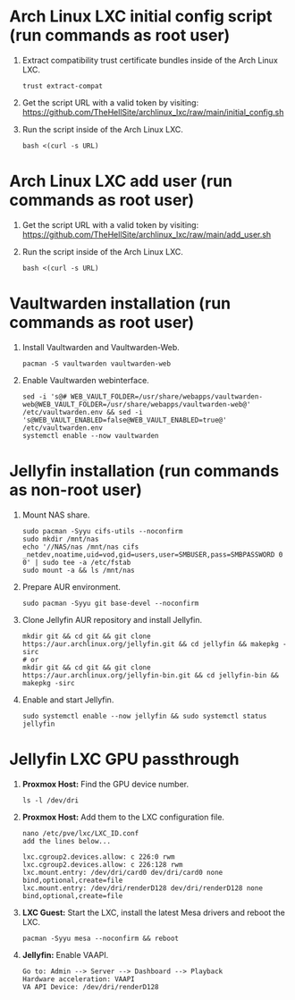 # Arch Linux LXC initial config script (run commands as root user)

1. Extract compatibility trust certificate bundles inside of the Arch Linux LXC.

       trust extract-compat

2. Get the script URL with a valid token by visiting: https://github.com/TheHellSite/archlinux_lxc/raw/main/initial_config.sh

3. Run the script inside of the Arch Linux LXC.

       bash <(curl -s URL)



# Arch Linux LXC add user (run commands as root user)

1. Get the script URL with a valid token by visiting: https://github.com/TheHellSite/archlinux_lxc/raw/main/add_user.sh

2. Run the script inside of the Arch Linux LXC.

       bash <(curl -s URL)



# Vaultwarden installation (run commands as root user)

1. Install Vaultwarden and Vaultwarden-Web.

       pacman -S vaultwarden vaultwarden-web

2. Enable Vaultwarden webinterface.

       sed -i 's@# WEB_VAULT_FOLDER=/usr/share/webapps/vaultwarden-web@WEB_VAULT_FOLDER=/usr/share/webapps/vaultwarden-web@' /etc/vaultwarden.env && sed -i 's@WEB_VAULT_ENABLED=false@WEB_VAULT_ENABLED=true@' /etc/vaultwarden.env
       systemctl enable --now vaultwarden



# Jellyfin installation (run commands as non-root user)

1. Mount NAS share.

       sudo pacman -Syyu cifs-utils --noconfirm
       sudo mkdir /mnt/nas
       echo '//NAS/nas /mnt/nas cifs _netdev,noatime,uid=vod,gid=users,user=SMBUSER,pass=SMBPASSWORD 0 0' | sudo tee -a /etc/fstab
       sudo mount -a && ls /mnt/nas

2. Prepare AUR environment.

       sudo pacman -Syyu git base-devel --noconfirm

3. Clone Jellyfin AUR repository and install Jellyfin.

       mkdir git && cd git && git clone https://aur.archlinux.org/jellyfin.git && cd jellyfin && makepkg -sirc
       # or
       mkdir git && cd git && git clone https://aur.archlinux.org/jellyfin-bin.git && cd jellyfin-bin && makepkg -sirc

4. Enable and start Jellyfin.

       sudo systemctl enable --now jellyfin && sudo systemctl status jellyfin



# Jellyfin LXC GPU passthrough

1. **Proxmox Host:** Find the GPU device number.

       ls -l /dev/dri

2. **Proxmox Host:** Add them to the LXC configuration file.

       nano /etc/pve/lxc/LXC_ID.conf
       add the lines below...
       
       lxc.cgroup2.devices.allow: c 226:0 rwm
       lxc.cgroup2.devices.allow: c 226:128 rwm
       lxc.mount.entry: /dev/dri/card0 dev/dri/card0 none bind,optional,create=file
       lxc.mount.entry: /dev/dri/renderD128 dev/dri/renderD128 none bind,optional,create=file

3. **LXC Guest:** Start the LXC, install the latest Mesa drivers and reboot the LXC.

       pacman -Syyu mesa --noconfirm && reboot

4. **Jellyfin:** Enable VAAPI.

       Go to: Admin --> Server --> Dashboard --> Playback
       Hardware acceleration: VAAPI
       VA API Device: /dev/dri/renderD128
